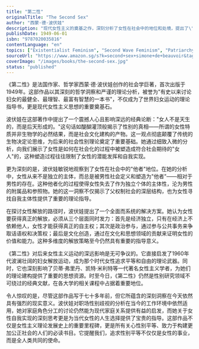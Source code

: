 ```yaml
---
title: "第二性"
originalTitle: "The Second Sex"
author: "西蒙·德·波伏娃"
description: "现代女性主义的奠基之作，深刻分析了女性在社会中的地位和处境，提出了\"女人不是天生的，而是后天形成的\"这一著名观点。"
publishDate: 1949-06-01
isbn: "9787020035816"
contentLanguage: "en"
topics: ["Existentialist Feminism", "Second Wave Feminism", "Patriarchy Critique", "Feminist Literary Criticism"]
sourceUrl: "https://www.amazon.sg/s?k=second+sex+simone+de+beauvoir&tag=inkrupt-22"
coverImage: "/images/books/the-second-sex.jpg"
status: "published"
---
```


《第二性》是法国作家、哲学家西蒙·德·波伏娃创作的社会学巨著，首次出版于1949年。这部作品以其深刻的哲学洞察和严谨的理论分析，被誉为"有史以来讨论妇女的最健全、最理智、最富有智慧的一本书"，不仅成为了世界妇女运动的理论指导书，更是现代女性主义思想的重要奠基石。

波伏娃在这部著作中提出了一个震撼人心且影响深远的经典论断："女人不是天生的，而是后天形成的。"这句话如醍醐灌顶般揭示了性别的真相——所谓的女性特质并非生物学的必然结果，而是社会文化建构的产物。这一观点彻底颠覆了传统的生物决定论思维，为后来的社会性别理论奠定了重要基础。她通过细致入微的分析，向我们展示了女性是如何在社会化的过程中被塑造成符合社会期待的"女人"的，这种塑造过程往往限制了女性的潜能发挥和自我实现。

更为深刻的是，波伏娃敏锐地观察到了女性在社会中的"他者"地位。在她的分析中，女性从来不是独立的主体，而总是被男性社会定义和塑造为"他者"——相对于男性的存在。这种他者化的过程使得女性失去了作为独立个体的主体性，沦为男性的附属品和参照物。她的这一洞察不仅揭示了父权制社会的深层结构，也为女性寻找自我主体性提供了重要的理论指导。

在探讨女性解放的路径时，波伏娃提出了一个全面而系统的解决方案。她认为女性要获得真正的解放，必须从三个层面同时发力：首先是经济独立，只有在经济上不依赖他人，女性才能获得真正的自主权；其次是政治参与，通过参与公共事务来争取话语权和决策权；最后是文化创造，通过在文化和思想领域的贡献来证明女性的价值和能力。这种多维度的解放策略至今仍然具有重要的指导意义。

《第二性》对后来女性主义运动的深远影响是无可争议的。它直接启发了1960年代波澜壮阔的妇女解放运动，成为那个时代女性追求平等和自由的理论武器。同时，它也深刻影响了贝蒂·弗里丹、凯特·米利特等一代著名女性主义学者，为她们的理论建构提供了重要的思想资源。时至今日，《第二性》仍然是性别研究领域不可绕过的经典文献，在各大学的相关课程中占据着重要地位。

令人惊叹的是，尽管这部作品写于七十多年前，但它所蕴含的深刻洞察在今天依然具有强烈的现实意义。波伏娃对职场性别歧视的分析在当今的工作环境中依然适用，她对家庭角色分工的讨论仍然能为现代家庭关系提供有益的启发，而她关于女性自我实现的深刻思考更是为当代女性的人生选择提供了宝贵的指导。这部作品不仅是女性主义理论发展史上的重要里程碑，更是所有关心性别平等、致力于构建更加公正社会的人们的必读书目。它提醒我们，追求性别平等不仅仅是女性的事业，而是全人类共同的使命。